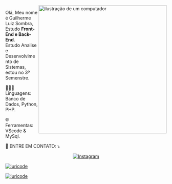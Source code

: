 <img src="https://raw.githubusercontent.com/MicaelliMedeiros/micaellimedeiros/master/image/computer-illustration.png" alt="ilustração de um computador" min-width="400px" max-width="400px" width="400px" align="right">

<p align="left"> 
 Olá, Meu nome é Guilherme Luiz Sombra, Estudo <strong>Front-End e Back-End</strong>.<br>
 Estudo Analise e Desenvolvimento de Sistemas, estou no 3º Semenstre.
</p>

<p align="left">
  👨🏾‍💻 Linguagens: Banco de Dados, Python, PHP.
</p>

<p align="left">
  🌐 Ferramentas: VScode & MySql.
</p>

<p align="left">
  💌 ENTRE EM CONTATO: ⤵️
</p>

<p align="center">
  <a href= https://www.instagram.com/guilherme.sombra.338 title="Instagram">
  <img src="https://img.shields.io/badge/-Instagram-DF0174?style=flat-square&labelColor=DF0174&logo=instagram&logoColor=white&link=(https://www.instagram.com/giuu_rocha_/)" alt="Instagram"/></a>


</p>

[![iuricode](https://github-readme-stats.vercel.app/api?username=SombradevS2&theme=synthwave)](https://github.com/anuraghazra/github-readme-stats)

[![iuricode](https://github-readme-stats.vercel.app/api/top-langs/?username=SombradevS2&hide=html&layout=compact&theme=synthwave)](https://github.com/anuraghazra/github-readme-stats)
